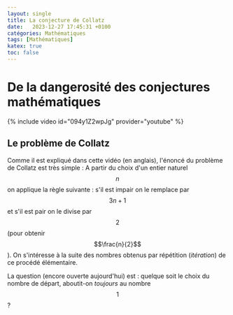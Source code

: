 ```yaml
---
layout: single
title: La conjecture de Collatz
date:   2023-12-27 17:45:31 +0100
catégories: Mathématiques
tags: [Mathématiques]
katex: true
toc: false
---
```

# De la dangerosité des conjectures mathématiques #

{% include video id="094y1Z2wpJg" provider="youtube" %}

## Le problème de Collatz ##

Comme il est expliqué dans cette vidéo (en anglais), l'énoncé du problème de Collatz est très simple : A partir du choix d'un entier naturel $$n$$ on applique la règle suivante : s'il est impair on le remplace par $$3n+1$$
et s'il est pair on le divise par $$2$$ (pour obtenir $$\frac{n}{2}$$). On s'intéresse à la suite des nombres obtenus par répétition (*itération*) de ce procédé élémentaire.  

La question (encore ouverte aujourd'hui) est : quelque soit le choix du nombre de départ, aboutit-on *toujours* au nombre $$1$$ ?
